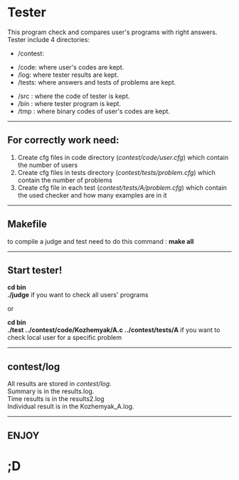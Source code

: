 # Tester
This program check and compares user's programs with right answers.\
Tester include 4 directories:
* /contest: 
+ /code: where user's codes are kept.
+ /log: where tester results are kept.
+ /tests: where answers and tests of problems are kept.
* /src : where the code of tester is kept.
* /bin : where tester program is kept.
* /tmp : where binary codes of user's codes are kept.
___
## For correctly work need:
1. Create cfg files in code directory (*contest/code/user.cfg*) which contain the number of users
2. Create cfg files in tests directory (*contest/tests/problem.cfg*) which contain the number of problems
3. Create cfg file in each test (*contest/tests/A/problem.cfg*) which contain the used checker and how many examples are in it
___
## Makefile
to compile a judge and test need to do this command : **make all**
___
## Start tester!
**cd bin** \
**./judge** if you want to check all users' programs

or

**cd bin** \
**./test ../contest/code/Kozhemyak/A.c ../contest/tests/A** if you want to check local user for a specific problem
___
## contest/log
All results are stored in *contest/log*.\
Summary is in the results.log.\
Time results is in the results2.log\
Individual result is in the Kozhemyak_A.log.
___
## ENJOY
# ;D

